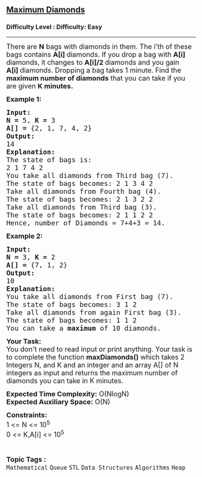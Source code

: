 <h2><a href="https://www.geeksforgeeks.org/problems/chinky-and-diamonds3340/1?page=1&category=Mathematical&difficulty=Easy&status=unsolved&sortBy=submissions">Maximum Diamonds</a></h2><h3>Difficulty Level : Difficulty: Easy</h3><hr><div class="problems_problem_content__Xm_eO"><p><span style="font-size: 18px;">There are <strong>N</strong> bags with diamonds in them. The i'th of these bags contains <strong>A[i] </strong>diamonds. If you drop a bag with <strong>A[i]</strong> diamonds, it changes to <strong>A[i]/2 </strong>diamonds and you gain <strong>A[i]&nbsp;</strong>diamonds. Dropping a bag takes 1 minute. Find the <strong>maximum number of diamonds</strong> that you can take if you are given <strong>K minutes.</strong></span></p>
<p><span style="font-size: 18px;"><strong>Example 1:</strong></span></p>
<pre><span style="font-size: 18px;"><strong>Input:</strong></span>
<span style="font-size: 18px;"><strong>N = </strong>5, <strong>K = </strong>3
<strong>A[] = </strong>{2, 1, 7, 4, 2}</span>
<span style="font-size: 18px;"><strong>Output:</strong></span>
<span style="font-size: 18px;">14</span>
<span style="font-size: 18px;"><strong>Explanation:</strong></span>
<span style="font-size: 18px;">The state of bags is:
2 1 7 4 2
You take all diamonds from Third bag (7).</span><span style="font-size: 18px;">
The state of bags becomes: 2 1 3 4 2 
Take all diamonds from Fourth bag (4).
The state of bags becomes: 2 1 3 2 2
Take all diamonds from Third bag (3).</span><span style="font-size: 18px;">
The state of bags becomes: 2 1 1 2 2 
Hence, number of Diamonds = 7+4+3 = 14.</span></pre>
<p><span style="font-size: 18px;"><strong>Example 2:</strong></span></p>
<pre><span style="font-size: 18px;"><strong>Input:</strong></span>
<span style="font-size: 18px;"><strong>N = </strong>3, <strong>K = </strong>2
<strong>A[] = </strong>{7, 1, 2}</span>
<span style="font-size: 18px;"><strong>Output:</strong></span>
<span style="font-size: 18px;">10</span>
<span style="font-size: 18px;"><strong>Explanation:<br></strong>You take all diamonds from First bag (7).<br>The state of bags becomes: 3 1 2 <br>Take all diamonds from again First bag (3).<br>The state of bags becomes: 1 1 2<br></span><span style="font-size: 18px;">You can take a <strong>maximum </strong>of 10 diamonds.</span>
</pre>
<p><span style="font-size: 18px;"><strong>Your Task:</strong><br>You don't need to read input or print anything. Your task is to complete the function <strong>maxDiamonds()</strong> which takes 2 Integers N, and K and an integer and an array A[] of N integers as input and returns the maximum number of diamonds you can take in K minutes.</span></p>
<p><span style="font-size: 18px;"><strong>Expected Time Complexity:</strong> O(NlogN)<br><strong>Expected Auxiliary Space:</strong> O(N)</span></p>
<p><span style="font-size: 18px;"><strong>Constraints:</strong></span><br><span style="font-size: 18px;">1 &lt;= N &lt;= 10<sup>5</sup><br>0 &lt;= K,A[i] &lt;= 10<sup>5</sup></span></p></div><br><p><span style=font-size:18px><strong>Topic Tags : </strong><br><code>Mathematical</code>&nbsp;<code>Queue</code>&nbsp;<code>STL</code>&nbsp;<code>Data Structures</code>&nbsp;<code>Algorithms</code>&nbsp;<code>Heap</code>&nbsp;